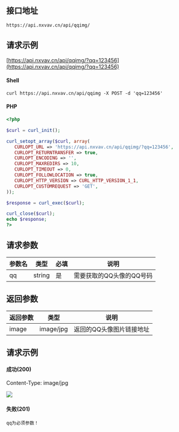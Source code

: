 ## 接口地址

```API
https://api.nxvav.cn/api/qqimg/
```

## 请求示例

[https://api.nxvav.cn/api/qqimg/?qq=123456](https://api.nxvav.cn/api/qqimg/?qq=123456)

<!-- tabs:start -->

#### **Shell**

```shell
curl https://api.nxvav.cn/api/qqimg -X POST -d 'qq=123456'
```

#### **PHP**

```php
<?php

$curl = curl_init();

curl_setopt_array($curl, array(
   CURLOPT_URL => 'https://api.nxvav.cn/api/qqimg/?qq=123456',
   CURLOPT_RETURNTRANSFER => true,
   CURLOPT_ENCODING => '',
   CURLOPT_MAXREDIRS => 10,
   CURLOPT_TIMEOUT => 0,
   CURLOPT_FOLLOWLOCATION => true,
   CURLOPT_HTTP_VERSION => CURL_HTTP_VERSION_1_1,
   CURLOPT_CUSTOMREQUEST => 'GET',
));

$response = curl_exec($curl);

curl_close($curl);
echo $response;
?>
```

<!-- tabs:end -->

## 请求参数

| 参数名 | 类型 | 必填 | 说明 |
| - | - | - | - |
| qq | string | 是 | 需要获取的QQ头像的QQ号码 |

## 返回参数

| 返回参数 | 类型 | 说明 |
| - | - | - |
| image | image/jpg | 返回的QQ头像图片链接地址 |

## 请求示例

<!-- tabs:start -->

#### **成功(200)**

Content-Type: image/jpg

<img src="https://api.nxvav.cn/api/qqimg/?qq=123456" />

#### **失败(201)**

```text
qq为必须参数！
```

<!-- tabs:end -->
